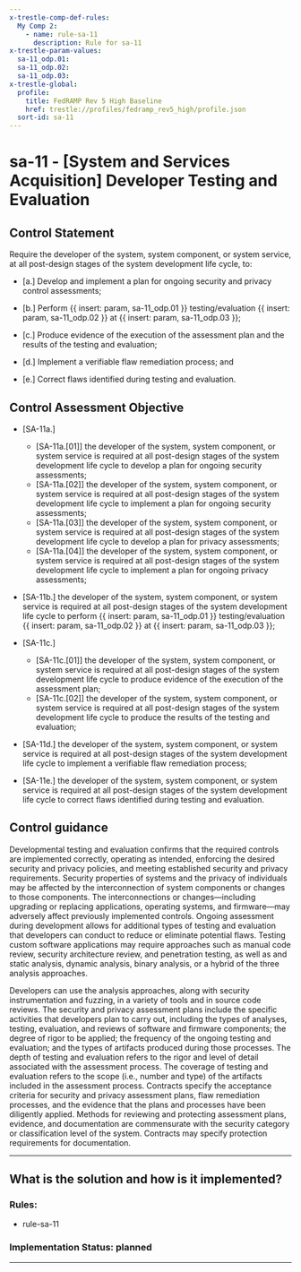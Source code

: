 ```yaml
---
x-trestle-comp-def-rules:
  My Comp 2:
    - name: rule-sa-11
      description: Rule for sa-11
x-trestle-param-values:
  sa-11_odp.01:
  sa-11_odp.02:
  sa-11_odp.03:
x-trestle-global:
  profile:
    title: FedRAMP Rev 5 High Baseline
    href: trestle://profiles/fedramp_rev5_high/profile.json
  sort-id: sa-11
---
```


# sa-11 - \[System and Services Acquisition\] Developer Testing and Evaluation

## Control Statement

Require the developer of the system, system component, or system service, at all post-design stages of the system development life cycle, to:

- \[a.\] Develop and implement a plan for ongoing security and privacy control assessments;

- \[b.\] Perform {{ insert: param, sa-11_odp.01 }} testing/evaluation {{ insert: param, sa-11_odp.02 }} at {{ insert: param, sa-11_odp.03 }};

- \[c.\] Produce evidence of the execution of the assessment plan and the results of the testing and evaluation;

- \[d.\] Implement a verifiable flaw remediation process; and

- \[e.\] Correct flaws identified during testing and evaluation.

## Control Assessment Objective

- \[SA-11a.\]

  - \[SA-11a.[01]\] the developer of the system, system component, or system service is required at all post-design stages of the system development life cycle to develop a plan for ongoing security assessments;
  - \[SA-11a.[02]\] the developer of the system, system component, or system service is required at all post-design stages of the system development life cycle to implement a plan for ongoing security assessments;
  - \[SA-11a.[03]\] the developer of the system, system component, or system service is required at all post-design stages of the system development life cycle to develop a plan for privacy assessments;
  - \[SA-11a.[04]\] the developer of the system, system component, or system service is required at all post-design stages of the system development life cycle to implement a plan for ongoing privacy assessments;

- \[SA-11b.\] the developer of the system, system component, or system service is required at all post-design stages of the system development life cycle to perform {{ insert: param, sa-11_odp.01 }} testing/evaluation {{ insert: param, sa-11_odp.02 }} at {{ insert: param, sa-11_odp.03 }};

- \[SA-11c.\]

  - \[SA-11c.[01]\] the developer of the system, system component, or system service is required at all post-design stages of the system development life cycle to produce evidence of the execution of the assessment plan;
  - \[SA-11c.[02]\] the developer of the system, system component, or system service is required at all post-design stages of the system development life cycle to produce the results of the testing and evaluation;

- \[SA-11d.\] the developer of the system, system component, or system service is required at all post-design stages of the system development life cycle to implement a verifiable flaw remediation process;

- \[SA-11e.\] the developer of the system, system component, or system service is required at all post-design stages of the system development life cycle to correct flaws identified during testing and evaluation.

## Control guidance

Developmental testing and evaluation confirms that the required controls are implemented correctly, operating as intended, enforcing the desired security and privacy policies, and meeting established security and privacy requirements. Security properties of systems and the privacy of individuals may be affected by the interconnection of system components or changes to those components. The interconnections or changes—including upgrading or replacing applications, operating systems, and firmware—may adversely affect previously implemented controls. Ongoing assessment during development allows for additional types of testing and evaluation that developers can conduct to reduce or eliminate potential flaws. Testing custom software applications may require approaches such as manual code review, security architecture review, and penetration testing, as well as and static analysis, dynamic analysis, binary analysis, or a hybrid of the three analysis approaches.

Developers can use the analysis approaches, along with security instrumentation and fuzzing, in a variety of tools and in source code reviews. The security and privacy assessment plans include the specific activities that developers plan to carry out, including the types of analyses, testing, evaluation, and reviews of software and firmware components; the degree of rigor to be applied; the frequency of the ongoing testing and evaluation; and the types of artifacts produced during those processes. The depth of testing and evaluation refers to the rigor and level of detail associated with the assessment process. The coverage of testing and evaluation refers to the scope (i.e., number and type) of the artifacts included in the assessment process. Contracts specify the acceptance criteria for security and privacy assessment plans, flaw remediation processes, and the evidence that the plans and processes have been diligently applied. Methods for reviewing and protecting assessment plans, evidence, and documentation are commensurate with the security category or classification level of the system. Contracts may specify protection requirements for documentation.

______________________________________________________________________

## What is the solution and how is it implemented?

<!-- For implementation status enter one of: implemented, partial, planned, alternative, not-applicable -->

<!-- Note that the list of rules under ### Rules: is read-only and changes will not be captured after assembly to JSON -->

<!-- Add control implementation description here for control: sa-11 -->

### Rules:

  - rule-sa-11

### Implementation Status: planned

______________________________________________________________________
